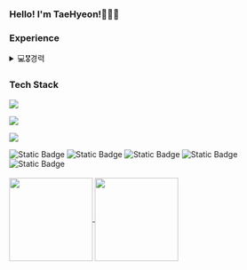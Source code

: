 <div align='left'>
  <h3>Hello! I'm TaeHyeon!🧑🏻‍💻</h3>
</div>
<h3 align='left'>Experience</h3>
<div align='left'>
  <details>
    <summary>💻🎖️경력</summary>
    <ul>
      <li><code>[2023.9 ~ 2023.12]</code> 캡스톤디자인종합프로젝트 DM(개발자 매칭 서비스) FE</li>
      <li><code>[2024.3 ~ 2024.8]</code> 캡스톤디자인종합프로젝트 Recipable(레시피 추천 서비스) FE</li>
      <li><code>[2024.6 ~ ing]</code> 숭실대학교 IT지원위원회 총학생회 홈페이지 개발 FE</li>
      <li><code>[2024.8 ~ 2024.9]</code> 데보션 기업 프로젝트 마이페이지 개선 FE</li>
      <li><code>[2024.9 ~ ing]</code> 케어마인더 간호사용 데스크탑 프로그램 개발 FE</li>
    </ul>
  </details>
</div>
<h3 align="left">Tech Stack</h3>
<p align="left">
  <a href="https://skillicons.dev">
    <img src="https://skillicons.dev/icons?i=html,css,js,ts,react" />
  </a>
</p>
<p align="left">
  <a href="https://skillicons.dev">
    <img src="https://skillicons.dev/icons?i=vite,git,github,vscode,figma&theme=dark" />
  </a>
</p>
<p align="left">
  <a href="https://skillicons.dev">
    <img src="https://skillicons.dev/icons?i=styledcomponents,tailwind,notion,github,python" />
  </a>
</p>
<div align='left'>
  <img alt="Static Badge" src="https://img.shields.io/badge/reactquery-FF4154">
  <img alt="Static Badge" src="https://img.shields.io/badge/recoil-3578E5">
  <img alt="Static Badge" src="https://img.shields.io/badge/npm-CB3837">
  <img alt="Static Badge" src="https://img.shields.io/badge/yarn-2C8EBB">
  <img alt="Static Badge" src="https://img.shields.io/badge/jira-0052CC">
</div>
<br/>
<div align='left'>
  <a href="https://github.com/anuraghazra/github-readme-stats">
    <img height=150 align="center" src="https://github-readme-stats.vercel.app/api?username=dvp-tae&theme=vue" />
  </a>
  <a href="https://github.com/imysh578">
    <img align="center" height=150 src="https://github-readme-stats.vercel.app/api/top-langs/?username=dvp-tae&layout=compact&theme=vue-dark" />
  </a> 
</div>
